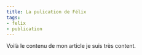 ```yaml
---
title: La pulication de Félix
tags:
- felix
- publication
---
```


Voilà le contenu de mon article je suis très content.

